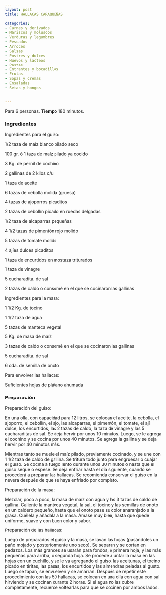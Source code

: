 ```yaml
---
layout: post
title: HALLACAS CARAQUEÑAS

categories:
- Carnes y derivados
- Mariscos y moluscos
- Verduras y legumbres
- Pescados
- Arroces
- Salsas
- Postres y dulces
- Huevos y lacteos
- Pastas
- Entrantes y bocadillos
- Frutas
- Sopas y cremas
- Ensaladas
- Setas y hongos
 

---
```


Para 6 personas.
<b>Tiempo</b> 180 minutos.

<h3>Ingredientes</h3>

Ingredientes para el guiso:

1/2 taza de maíz blanco pilado seco

100 gr. ó 1 taza de maíz pilado ya cocido

3 Kg. de pernil de cochino

2 gallinas de 2 kilos c/u

1 taza de aceite

6 tazas de cebolla molida (gruesa)

4 tazas de ajoporros picaditos

2 tazas de cebollín picado en ruedas delgadas

1/2 taza de alcaparras pequeñas

4 1/2 tazas de pimentón rojo molido

5 tazas de tomate molido

4 ajíes dulces picaditos

1 taza de encurtidos en mostaza triturados

1 taza de vinagre

5 cucharadita. de sal

2 tazas de caldo o consomé en el que se cocinaron las gallinas

Ingredientes para la masa:

1 1/2 Kg. de tocino

1 1/2 taza de agua

5 tazas de manteca vegetal

5 Kg. de masa de maíz

3 tazas de caldo o consomé en el que se cocinaron las gallinas

5 cucharadita. de sal

6 cda. de semilla de onoto

Para envolver las hallacas:

Suficientes hojas de plátano ahumada

<h3>Preparación</h3>

Preparación del guiso:

En una olla, con capacidad para 12 litros, se colocan el aceite, la cebolla, el ajoporro, el cebollín, el ajo, las alcaparras, el pimentón, el tomate, el ají dulce, los encurtidos, las 2 tazas de caldo, la taza de vinagre y las 5 cucharaditas de sal. Se deja hervir por unos 10 minutos. Luego, se le agrega el cochino y se cocina por unos 40 minutos. Se agrega la gallina y se deja hervir por 40 minutos más.

Mientras tanto se muele el maíz pilado, previamente cocinado, y se une con 1 1/2 taza de caldo de gallina. Se tritura todo junto para engruesar o cuajar el guiso. Se cocina a fuego lento durante unos 30 minutos o hasta que el guiso seque o espese. Se deja enfriar hasta el día siguiente, cuando se procederá a preparar las hallacas. Se recomienda conservar el guiso en la nevera después de que se haya enfriado por completo.

Preparación de la masa:

Mezclar, poco a poco, la masa de maíz con agua y las 3 tazas de caldo de gallina. Caliente la manteca vegetal, la sal, el tocino y las semillas de onoto en un caldero pequeño, hasta que el onoto pase su color anaranjado a la grasa. Cuélela y añádala a la masa. Amase muy bien, hasta que quede uniforme, suave y con buen color y sabor.

Preparación de las hallacas:

Luego de preparados el guiso y la masa, se lavan las hojas (pasándoles un paño mojado y posteriormente uno seco). Se separan y se cortan en pedazos. Los más grandes se usarán para fondos, o primera hoja, y las más pequeñas para arriba, o segunda hoja. Se procede a untar la masa en las hojas con un cuchillo, y se le va agregando el guiso, las aceitunas, el tocino picado en tiritas, las pasas, los encurtidos y las almendras peladas al gusto. Luego se tapan, se envuelven y se amarran. Después de repetir este procedimiento con las 50 hallacas, se colocan en una olla con agua con sal hirviendo y se cocinan durante 2 horas. Si el agua no las cubre completamente, recuerde voltearlas para que se cocinen por ambos lados.

